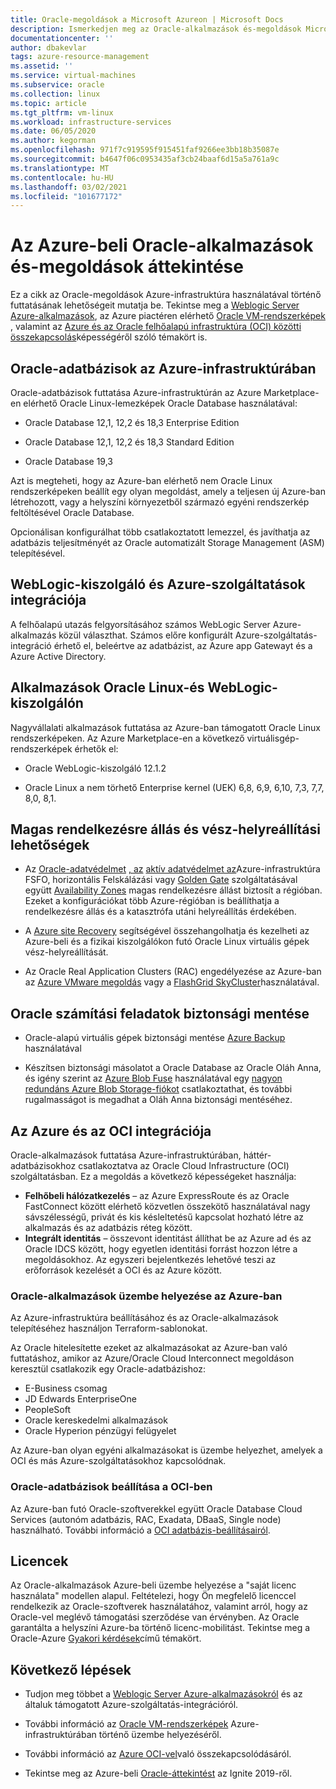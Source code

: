 ```yaml
---
title: Oracle-megoldások a Microsoft Azureon | Microsoft Docs
description: Ismerkedjen meg az Oracle-alkalmazások és-megoldások Microsoft Azureon történő üzembe helyezési lehetőségeivel, beleértve a teljes körű Azure-infrastruktúrán való futtatást vagy az Oracle Cloud Infrastructure (OCI) Felhőbeli kapcsolatait is.
documentationcenter: ''
author: dbakevlar
tags: azure-resource-management
ms.assetid: ''
ms.service: virtual-machines
ms.subservice: oracle
ms.collection: linux
ms.topic: article
ms.tgt_pltfrm: vm-linux
ms.workload: infrastructure-services
ms.date: 06/05/2020
ms.author: kegorman
ms.openlocfilehash: 971f7c919595f915451faf9266ee3bb18b35087e
ms.sourcegitcommit: b4647f06c0953435af3cb24baaf6d15a5a761a9c
ms.translationtype: MT
ms.contentlocale: hu-HU
ms.lasthandoff: 03/02/2021
ms.locfileid: "101677172"
---
```

# <a name="overview-of-oracle-applications-and-solutions-on-azure"></a>Az Azure-beli Oracle-alkalmazások és-megoldások áttekintése

Ez a cikk az Oracle-megoldások Azure-infrastruktúra használatával történő futtatásának lehetőségeit mutatja be. Tekintse meg a [Weblogic Server Azure-alkalmazások](oracle-weblogic.md), az Azure piactéren elérhető [Oracle VM-rendszerképek](oracle-vm-solutions.md) , valamint az [Azure és az Oracle felhőalapú infrastruktúra (OCI) közötti összekapcsolás](oracle-oci-overview.md)képességéről szóló témakört is.

## <a name="oracle-databases-on-azure-infrastructure"></a>Oracle-adatbázisok az Azure-infrastruktúrában

Oracle-adatbázisok futtatása Azure-infrastruktúrán az Azure Marketplace-en elérhető Oracle Linux-lemezképek Oracle Database használatával:

* Oracle Database 12,1, 12,2 és 18,3 Enterprise Edition 

* Oracle Database 12,1, 12,2 és 18,3 Standard Edition

* Oracle Database 19,3

Azt is megteheti, hogy az Azure-ban elérhető nem Oracle Linux rendszerképeken beállít egy olyan megoldást, amely a teljesen új Azure-ban létrehozott, vagy a helyszíni környezetből származó egyéni rendszerkép feltöltésével Oracle Database.

Opcionálisan konfigurálhat több csatlakoztatott lemezzel, és javíthatja az adatbázis teljesítményét az Oracle automatizált Storage Management (ASM) telepítésével.

## <a name="weblogic-server-with-azure-service-integrations"></a>WebLogic-kiszolgáló és Azure-szolgáltatások integrációja

A felhőalapú utazás felgyorsításához számos WebLogic Server Azure-alkalmazás közül választhat.  Számos előre konfigurált Azure-szolgáltatás-integráció érhető el, beleértve az adatbázist, az Azure app Gatewayt és a Azure Active Directory.

## <a name="applications-on-oracle-linux-and-weblogic-server"></a>Alkalmazások Oracle Linux-és WebLogic-kiszolgálón

Nagyvállalati alkalmazások futtatása az Azure-ban támogatott Oracle Linux rendszerképeken. Az Azure Marketplace-en a következő virtuálisgép-rendszerképek érhetők el:

* Oracle WebLogic-kiszolgáló 12.1.2

* Oracle Linux a nem törhető Enterprise kernel (UEK) 6,8, 6,9, 6,10, 7,3, 7,7, 8,0, 8,1. 

## <a name="high-availability-and-disaster-recovery-options"></a>Magas rendelkezésre állás és vész-helyreállítási lehetőségek

* Az [Oracle-adatvédelmet](https://docs.oracle.com/cd/B19306_01/server.102/b14239/concepts.htm#g1049956) [, az](https://docs.oracle.com/en/database/oracle/oracle-database/12.2/admin/sharding-overview.html) [aktív adatvédelmet az](https://docs.oracle.com/en/database/oracle/oracle-database/12.2/dgbkr/index.html)Azure-infrastruktúra FSFO, horizontális Felskálázási vagy [Golden Gate](https://www.oracle.com/middleware/technologies/goldengate.html) szolgáltatásával együtt [Availability Zones](../../../availability-zones/az-overview.md) magas rendelkezésre állást biztosít a régióban. Ezeket a konfigurációkat több Azure-régióban is beállíthatja a rendelkezésre állás és a katasztrófa utáni helyreállítás érdekében.

* A [Azure site Recovery](../../../site-recovery/site-recovery-overview.md) segítségével összehangolhatja és kezelheti az Azure-beli és a fizikai kiszolgálókon futó Oracle Linux virtuális gépek vész-helyreállítását. 

* Az Oracle Real Application Clusters (RAC) engedélyezése az Azure-ban az [Azure VMware megoldás](../../../vmware-cloudsimple/oracle-real-application-clusters.md) vagy a [FlashGrid SkyCluster](https://www.flashgrid.io/oracle-rac-in-azure/)használatával.

## <a name="backup-oracle-workloads"></a>Oracle számítási feladatok biztonsági mentése

* Oracle-alapú virtuális gépek biztonsági mentése [Azure Backup](../../../backup/backup-overview.md) használatával

* Készítsen biztonsági másolatot a Oracle Database az Oracle Oláh Anna, és igény szerint az [Azure Blob Fuse](../../../storage/blobs/storage-how-to-mount-container-linux.md) használatával egy [nagyon redundáns Azure Blob Storage-fiókot](../../../storage/common/storage-redundancy.md) csatlakoztathat, és további rugalmasságot is megadhat a Oláh Anna biztonsági mentéséhez.

## <a name="integration-of-azure-with-oci"></a>Az Azure és az OCI integrációja

Oracle-alkalmazások futtatása Azure-infrastruktúrában, háttér-adatbázisokhoz csatlakoztatva az Oracle Cloud Infrastructure (OCI) szolgáltatásban. Ez a megoldás a következő képességeket használja: 

* **Felhőbeli hálózatkezelés** – az Azure ExpressRoute és az Oracle FastConnect között elérhető közvetlen összekötő használatával nagy sávszélességű, privát és kis késleltetésű kapcsolat hozható létre az alkalmazás és az adatbázis réteg között.
* **Integrált identitás** – összevont identitást állíthat be az Azure ad és az Oracle IDCS között, hogy egyetlen identitási forrást hozzon létre a megoldásokhoz. Az egyszeri bejelentkezés lehetővé teszi az erőforrások kezelését a OCI és az Azure között.

### <a name="deploy-oracle-applications-on-azure"></a>Oracle-alkalmazások üzembe helyezése az Azure-ban

Az Azure-infrastruktúra beállításához és az Oracle-alkalmazások telepítéséhez használjon Terraform-sablonokat. 

Az Oracle hitelesítette ezeket az alkalmazásokat az Azure-ban való futtatáshoz, amikor az Azure/Oracle Cloud Interconnect megoldáson keresztül csatlakozik egy Oracle-adatbázishoz:

* E-Business csomag
* JD Edwards EnterpriseOne
* PeopleSoft
* Oracle kereskedelmi alkalmazások
* Oracle Hyperion pénzügyi felügyelet

Az Azure-ban olyan egyéni alkalmazásokat is üzembe helyezhet, amelyek a OCI és más Azure-szolgáltatásokhoz kapcsolódnak.

### <a name="set-up-oracle-databases-in-oci"></a>Oracle-adatbázisok beállítása a OCI-ben

Az Azure-ban futó Oracle-szoftverekkel együtt Oracle Database Cloud Services (autonóm adatbázis, RAC, Exadata, DBaaS, Single node) használható. További információ a [OCI adatbázis-beállításairól](https://docs.cloud.oracle.com/iaas/Content/Database/Concepts/databaseoverview.htm). 
 

## <a name="licensing"></a>Licencek

Az Oracle-alkalmazások Azure-beli üzembe helyezése a "saját licenc használata" modellen alapul. Feltételezi, hogy Ön megfelelő licenccel rendelkezik az Oracle-szoftverek használatához, valamint arról, hogy az Oracle-vel meglévő támogatási szerződése van érvényben. Az Oracle garantálta a helyszíni Azure-ba történő licenc-mobilitást. Tekintse meg a Oracle-Azure [Gyakori kérdések](https://www.oracle.com/cloud/technologies/oracle-azure-faq.html)című témakört.

## <a name="next-steps"></a>Következő lépések

* Tudjon meg többet a [Weblogic Server Azure-alkalmazásokról](oracle-weblogic.md) és az általuk támogatott Azure-szolgáltatás-integrációról.

* További információ az [Oracle VM-rendszerképek](oracle-vm-solutions.md) Azure-infrastruktúrában történő üzembe helyezéséről.

* További információ az [Azure OCI-vel](oracle-oci-overview.md)való összekapcsolódásáról.

* Tekintse meg az Azure-beli [Oracle-áttekintést](https://www.pluralsight.com/courses/microsoft-ignite-session-57) az Ignite 2019-ről. 
